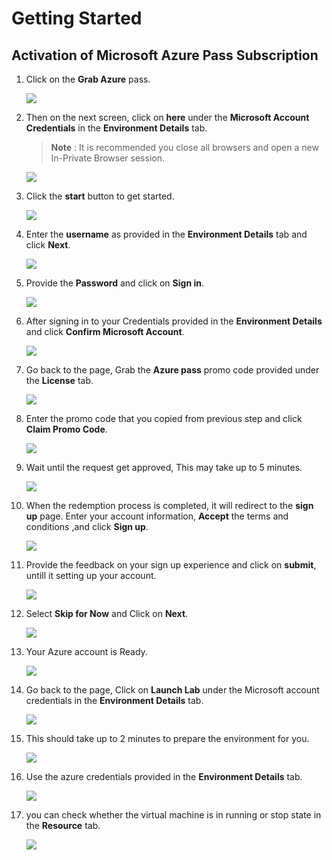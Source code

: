 # Getting Started
## Activation of Microsoft Azure Pass Subscription

1. Click on the **Grab Azure** pass.

   ![](image/intro1.png)
 
1. Then on the next screen, click on **here** under the **Microsoft Account Credentials** in the **Environment Details** tab.
   >**Note** : It is recommended you close all browsers and open a new In-Private Browser session.
   
   ![](image/intro2.png)
   
1. Click the **start** button to get started.

   ![](image/intro3.png)
 
1. Enter the **username** as provided in the **Environment Details** tab and click **Next**.

   ![](image/intro4.png)
 
1. Provide the **Password** and click on **Sign in**.

   ![](image/intro5.png)

1. After signing in to your Credentials provided in the **Environment Details** and click **Confirm Microsoft Account**.

   ![](image/intro6.png)
 
1. Go back to the page, Grab the **Azure pass** promo code provided under the **License** tab.

   ![](image/intro7.png)
  
1. Enter the promo code that you copied from previous step and click **Claim Promo Code**.

   ![](image/intro8.png)
   
1. Wait until the request get approved, This may take up to 5 minutes.

   ![](image/intro9.png)

1. When the redemption process is completed, it will redirect to the **sign up** page. Enter your account information, **Accept** the terms and conditions ,and  click **Sign up**.
 
   ![](image/intro10.png)
   
1. Provide the feedback on your sign up experience and click on **submit**, untill it setting up your account.

   ![](image/intro12.png)
   
1. Select **Skip for Now** and Click on **Next**.

   ![](image/intro14.png)
   
1. Your Azure account is Ready.
  
   ![](image/intro15.png)
   
1. Go back to the page, Click on **Launch Lab** under the Microsoft account credentials in the **Environment Details** tab.

   ![](image/intro16.png)
   
1. This should take up to 2 minutes to prepare the environment for you.
   
   ![](image/intro17.png)  

1. Use the azure credentials provided in the **Environment Details** tab.

   ![](image/intro18.png) 
   
1. you can check whether the virtual machine is in running or stop state in the **Resource** tab.

    ![](image/intro19.png)
      
   
   
   
